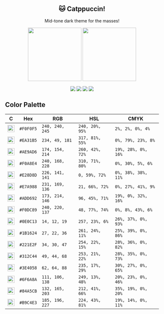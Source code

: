 <p align="center">
  <h2 align="center">🐱 Catppuccin!</h2>
</p>

<p align="center">Mid-tone dark theme for the masses!</p>

<p align="center">
  <img src="https://raw.githubusercontent.com/catppuccin/catppuccin/dev/assets/palette/morning_palette.png" width="175" />
  <img src="https://raw.githubusercontent.com/catppuccin/catppuccin/dev/assets/palette/night_palette.png" width="175" />
</p>

<p align="center">
    <a href="https://github.com/catppuccin/catppuccin/stargazers"><img src="https://img.shields.io/github/stars/catppuccin/catppuccin?colorA=221e2f&colorB=b9c4e3&style=for-the-badge&logo=starship style=flat-square"></a>
    <a href="https://github.com/catppuccin/catppuccin/releases/latest"><img src="https://img.shields.io/github/release/catppuccin/catppuccin.svg?&style=for-the-badge&label=Release&logo=github&logoColor=eceff4&colorA=221e2f&colorB=f6bbe7"/></a>
    <a href="https://github.com/catppuccin/catppuccin/issues"><img src="https://img.shields.io/github/issues/catppuccin/catppuccin?colorA=221e2f&colorB=e7a988&style=for-the-badge&logo=codeigniter"></a>
    <a href="https://github.com/catppuccin/catppuccin/network/members"><img src="https://img.shields.io/github/forks/catppuccin/catppuccin?colorA=221e2f&colorB=f0a8e4&style=for-the-badge&logo=github"></a>
</p>

## Color Palette

| C                                                                                                                              | Hex       | RGB             | HSL             | CMYK                |
|--------------------------------------------------------------------------------------------------------------------------------------|-----------|-----------------|-----------------|---------------------|
| <img src="https://raw.githubusercontent.com/catppuccin/catppuccin/dev/assets/circles/png/catppuccin_0.png" height="23" width="23"/>  | `#F0F0F5` | `240, 240, 245` | `240, 20%, 95%` | `2%, 2%, 0%, 4%`    |
| <img src="https://raw.githubusercontent.com/catppuccin/catppuccin/dev/assets/circles/png/catppuccin_1.png" height="23" width="23"/>  | `#EA31B5` | `234, 49, 181`  | `317, 81%, 55%` | `0%, 79%, 23%, 8%`  |
| <img src="https://raw.githubusercontent.com/catppuccin/catppuccin/dev/assets/circles/png/catppuccin_2.png" height="23" width="23"/>  | `#AE9AD6` | `174, 154, 214` | `260, 42%, 72%` | `19%, 28%, 0%, 16%` |
| <img src="https://raw.githubusercontent.com/catppuccin/catppuccin/dev/assets/circles/png/catppuccin_3.png" height="23" width="23"/>  | `#F0A8E4` | `240, 168, 228` | `310, 71%, 80%` | `0%, 30%, 5%, 6%`   |
| <img src="https://raw.githubusercontent.com/catppuccin/catppuccin/dev/assets/circles/png/catppuccin_4.png" height="23" width="23"/>  | `#E28D8D` | `226, 141, 141` | `0, 59%, 72%`   | `0%, 38%, 38%, 11%` |
| <img src="https://raw.githubusercontent.com/catppuccin/catppuccin/dev/assets/circles/png/catppuccin_5.png" height="23" width="23"/>  | `#E7A988` | `231, 169, 136` | `21, 66%, 72%`  | `0%, 27%, 41%, 9%`  |
| <img src="https://raw.githubusercontent.com/catppuccin/catppuccin/dev/assets/circles/png/catppuccin_6.png" height="23" width="23"/>  | `#ADD692` | `173, 214, 146` | `96, 45%, 71%`  | `19%, 0%, 32%, 16%` |
| <img src="https://raw.githubusercontent.com/catppuccin/catppuccin/dev/assets/circles/png/catppuccin_7.png" height="23" width="23"/>  | `#F0DC89` | `240, 220, 137` | `48, 77%, 74%`  | `0%, 8%, 43%, 6%`   |
| <img src="https://raw.githubusercontent.com/catppuccin/catppuccin/dev/assets/circles/png/catppuccin_8.png" height="23" width="23"/>  | `#0E0C13` | `14, 12, 19`    | `257, 23%, 6%`  | `26%, 37%, 0%, 93%` |
| <img src="https://raw.githubusercontent.com/catppuccin/catppuccin/dev/assets/circles/png/catppuccin_9.png" height="23" width="23"/>  | `#1B1624` | `27, 22, 36`    | `261, 24%, 11%` | `25%, 39%, 0%, 86%` |
| <img src="https://raw.githubusercontent.com/catppuccin/catppuccin/dev/assets/circles/png/catppuccin_10.png" height="23" width="23"/> | `#221E2F` | `34, 30, 47`    | `254, 22%, 15%` | `28%, 36%, 0%, 82%` |
| <img src="https://raw.githubusercontent.com/catppuccin/catppuccin/dev/assets/circles/png/catppuccin_11.png" height="23" width="23"/> | `#312C44` | `49, 44, 68`    | `253, 21%, 22%` | `28%, 35%, 0%, 73%` |
| <img src="https://raw.githubusercontent.com/catppuccin/catppuccin/dev/assets/circles/png/catppuccin_12.png" height="23" width="23"/> | `#3E4058` | `62, 64, 88`    | `235, 17%, 29%` | `30%, 27%, 0%, 65%` |
| <img src="https://raw.githubusercontent.com/catppuccin/catppuccin/dev/assets/circles/png/catppuccin_13.png" height="23" width="23"/> | `#6F6A8A` | `111, 106, 138` | `249, 13%, 48%` | `20%, 23%, 0%, 46%` |
| <img src="https://raw.githubusercontent.com/catppuccin/catppuccin/dev/assets/circles/png/catppuccin_14.png" height="23" width="23"/> | `#84A5CB` | `132, 165, 203` | `212, 41%, 66%` | `35%, 19%, 0%, 20%` |
| <img src="https://raw.githubusercontent.com/catppuccin/catppuccin/dev/assets/circles/png/catppuccin_15.png" height="23" width="23"/> | `#B9C4E3` | `185, 196, 227` | `224, 43%, 81%` | `19%, 14%, 0%, 11%` |
